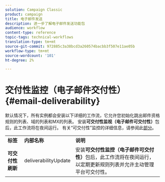 ```yaml
---
solution: Campaign Classic
product: campaign
title: 电子邮件发送
description: 进一步了解电子邮件发送功能包
audience: workflow
content-type: reference
topic-tags: technical-workflows
translation-type: tm+mt
source-git-commit: 972885c3a38bcd3a260574bacbb3f507e11ae05b
workflow-type: tm+mt
source-wordcount: '101'
ht-degree: 2%

---
```



# 交付性监控（电子邮件交付性）{#email-deliverability}

默认情况下，所有实例都会安装以下详细的工作流，它允许您初始化跳出邮件资格规则的列表、域的列表和MX的列表。 安装&#x200B;**可交付性监视（电子邮件可交付性）**&#x200B;包后，此工作流将在夜间运行。 有关“可交付性”监控的详细信息，请参阅此[部分](../../delivery/using/about-deliverability.md)。

<table> 
 <tbody> 
  <tr> 
   <td> <strong>标签</strong><br /> </td> 
   <td> <strong>内部名称</strong><br /> </td> 
   <td> <strong>说明</strong><br /> </td> 
  </tr> 
  <tr> 
   <td> <strong>可交付性刷新</strong><br /> </td> 
   <td> <span class="uicontrol">deliverabilityUpdate</span> <br /> </td> 
   <td>  安装<strong>可交付性监控（电子邮件可交付性）</strong>包后，此工作流将在夜间运行，以定期更新规则列表并允许主动管理平台可交付性。<br /> </td> 
  </tr> 
 </tbody> 
</table>

